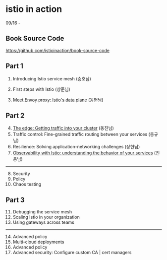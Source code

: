 # istio in action
09/16 - 

## Book Source Code
https://github.com/istioinaction/book-source-code

## Part 1
1. Introducing Istio service mesh (승호님)

2. First steps with Istio (상준님)

3. [Meet Envoy proxy: Istio's data plane](chap03) (동현님)

## Part 2
4. [The edge: Getting traffic into your cluster](./chap04/index.md) (동진님)
5. Traffic control: Fine-grained traffic routing between your services (동규님)
6. Resilience: Solving application-networking challenges (상현님)
7. [Observability with Istio: understanding the behavior of your services](./chap07/chapter7.md) (진웅님)

--- 

8. Security
9. Policy
10. Chaos testing

## Part 3
11. Debugging the service mesh
12. Scaling Istio in your organization
13. Using gateways across teams

--- 

14. Advanced policy
15. Multi-cloud deployments
16. Advanced policy
17. Advanced security: Configure custom CA | cert managers

